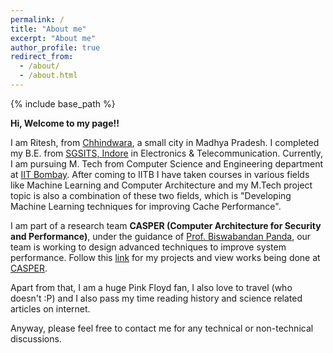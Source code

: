 ```yaml
---
permalink: /
title: "About me"
excerpt: "About me"
author_profile: true
redirect_from: 
  - /about/
  - /about.html
---
```


{% include base_path %}


**Hi, Welcome to my page!!**

I am Ritesh, from [Chhindwara](https://en.wikipedia.org/wiki/Chhindwara), a small city in Madhya Pradesh. I completed my B.E. from [SGSITS, Indore](http://www.sgsits.ac.in/) in Electronics & Telecommunication. Currently, I am pursuing M. Tech from Computer Science and Engineering department at [IIT Bombay](https://www.iitb.ac.in/). After coming to IITB I have taken courses in various fields like Machine Learning and Computer Architecture and my M.Tech project topic is also a combination of these two fields, which is  "Developing Machine Learning techniques for improving Cache Performance".

I am part of a research team  **CASPER (Computer Architecture for Security and Performance)**, under the guidance of [Prof. Biswabandan Panda](https://www.cse.iitb.ac.in/~biswa/), our team is working to design advanced techniques to improve system performance. Follow this [link](https://riteshgvnd.github.io/projects/) for my projects and view works being done at [CASPER](https://casper-iitb.github.io/).  

Apart from that, I am a huge Pink Floyd fan, I also love to travel (who doesn't :P) and I also pass my time reading history and science related articles on internet. 

Anyway, please feel free to contact me for any technical or non-technical discussions. 
